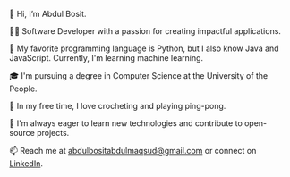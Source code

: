 👋 Hi, I’m Abdul Bosit.

👨‍💻 Software Developer with a passion for creating impactful applications.

🔧 My favorite programming language is Python, but I also know Java and JavaScript. Currently, I'm learning machine learning.

🎓 I'm pursuing a degree in Computer Science at the University of the People.

🎨 In my free time, I love crocheting and playing ping-pong.

🌟 I'm always eager to learn new technologies and contribute to open-source projects.

📫 Reach me at abdulbositabdulmaqsud@gmail.com or connect on [LinkedIn](https://www.linkedin.com/in/abdulbositabdulmaqsud/).
